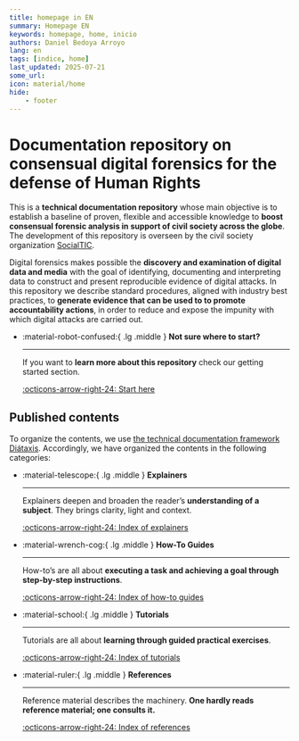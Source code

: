 ```yaml
---
title: homepage in EN 
summary: Homepage EN 
keywords: homepage, home, inicio
authors: Daniel Bedoya Arroyo
lang: en
tags: [indice, home]
last_updated: 2025-07-21
some_url:
icon: material/home
hide: 
    - footer
---
```



# Documentation repository on consensual digital forensics for the defense of Human Rights 


This is a **technical documentation repository** whose main objective is to establish a baseline of proven, flexible and accessible knowledge to **boost consensual forensic analysis in support of civil society across the globe**. The development of this repository is overseen by the civil society organization [SocialTIC](https://socialtic.org).

Digital forensics makes possible the **discovery and examination of digital data and media** with the goal of identifying, documenting and interpreting data to construct and present reproducible evidence of digital attacks. In this repository we describe standard procedures, aligned with industry best practices, to **generate evidence that can be used to to promote accountability actions**, in order to reduce and expose the impunity with which digital attacks are carried out. 

<div class="grid cards" markdown>

-   :material-robot-confused:{ .lg .middle } __Not sure where to start?__

    ---

    If you want to **learn more about this repository** check our getting started section.

    [:octicons-arrow-right-24: Start here](../en/getting-started.html)


</div>

## Published contents

To organize the contents, we use [the technical documentation framework Diátaxis](https://diataxis.fr/). Accordingly, we have organized the contents in the following categories: 


<div class="grid cards" markdown>

-   :material-telescope:{ .lg .middle } __Explainers__

    ---

    Explainers deepen and broaden the reader’s **understanding of a subject**. They brings clarity, light and context. 

    [:octicons-arrow-right-24:   Index of explainers](../en/explainers/)

-   :material-wrench-cog:{ .lg .middle } __How-To Guides__

    ---

    How-to’s are all about **executing a task and achieving a goal through step-by-step instructions**.

    [:octicons-arrow-right-24:   Index of how-to guides](../en/how-tos/)

-   :material-school:{ .lg .middle } __Tutorials__

    ---

    Tutorials are all about **learning through guided practical exercises**. 

    [:octicons-arrow-right-24:   Index of tutorials](../en/tutorials/)

-   :material-ruler:{ .lg .middle } __References__

    ---

    Reference material describes the machinery. **One hardly reads reference material; one consults it.** 

    [:octicons-arrow-right-24:   Index of references](../en/references/)

</div>



